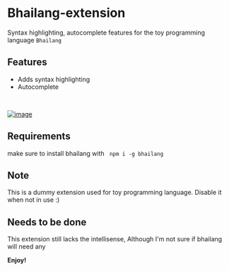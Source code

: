 # Bhailang-extension

Syntax highlighting, autocomplete features for the toy programming language  `Bhailang`

## Features
- Adds syntax highlighting
- Autocomplete

<br>

[![image](https://www.linkpicture.com/q/syntax-highlighting.png)](https://www.linkpicture.com/view.php?img=LPic622de3d624d081639954605)

## Requirements

make sure to install bhailang with &nbsp; `npm i -g bhailang` 

## Note
This is a dummy extension used for toy programming language. Disable it when not in use :)

## Needs to be done
This extension still lacks the intellisense, Although I'm not sure if bhailang will need any

**Enjoy!**
